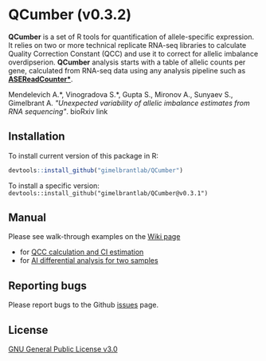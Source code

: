 
# QCumber (v0.3.2)

**QCumber** is a set of R tools for quantification of allele-specific expression. It relies on two or more technical replicate RNA-seq libraries to calculate Quality Correction Constant (QCC) and use it to correct for allelic imbalance overdipserion.
**QCumber** analysis starts with a table of allelic counts per gene, calculated from RNA-seq data using any analysis pipeline such as **[ASEReadCounter*](https://github.com/gimelbrantlab/ASEReadCounter_star)**.

Mendelevich A.\*, Vinogradova S.\*, Gupta S., Mironov A., Sunyaev S., Gimelbrant A.  _"Unexpected variability of allelic imbalance estimates from RNA sequencing"_. bioRxiv link

## Installation

To install current version of this package in R:

``` r
devtools::install_github("gimelbrantlab/QCumber")
```
To install a specific version: `devtools::install_github("gimelbrantlab/QCumber@v0.3.1")`


## Manual

Please see walk-through examples on the [Wiki page](https://github.com/gimelbrantlab/QCumber/wiki)
* for [QCC calculation and CI estimation](https://github.com/gimelbrantlab/QCumber/wiki/Use-case-1:-One-biological-sample)
* for [AI differential analysis for two samples](https://github.com/gimelbrantlab/QCumber/wiki/Use-case-2:-Differential-AI-analysis)

## Reporting bugs

Please report bugs to the Github [issues](https://github.com/gimelbrantlab/QCumber/issues) page.

## License

[GNU General Public License v3.0](https://github.com/gimelbrantlab/QCumber/blob/master/LICENSE)



